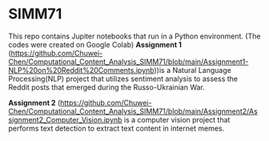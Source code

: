 # SIMM71
This repo contains Jupiter notebooks that run in a Python environment. (The codes were created on Google Colab)
**Assignment 1** (https://github.com/Chuwei-Chen/Computational_Content_Analysis_SIMM71/blob/main/Assignment1-NLP%20on%20Reddit%20Comments.ipynb))is a Natural Language Processing(NLP) project that utilizes sentiment analysis to assess the Reddit posts that emerged during the Russo-Ukrainian War.  

**Assignment 2** (https://github.com/Chuwei-Chen/Computational_Content_Analysis_SIMM71/blob/main/Assignment2/Assignment2_Computer_Vision.ipynb is a computer vision project that performs text detection to extract text content in internet memes. 

